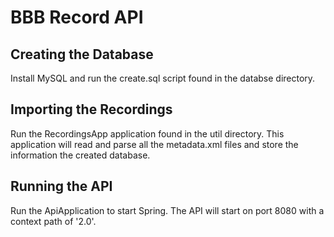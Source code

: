 # BBB Record API

## Creating the Database

Install MySQL and run the create.sql script found in the databse directory.

## Importing the Recordings

Run the RecordingsApp application found in the util directory. This application will read and parse all the metadata.xml files and store the information the created database.

## Running the API

Run the ApiApplication to start Spring. The API will start on port 8080 with a context path of '2.0'.
